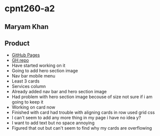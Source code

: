 # cpnt260-a2
## Maryam Khan

## Product


* [GitHub Pages](https://maryambkhan.github.io/cpnt260-a2/)
* [GH repo](https://github.com/maryambkhan/cpnt260-a2) 
* Have started working on it
* Going to add hero section image
* Nav bar mobile menu
* Least 3 cards
* Services column
* Already added nav bar and hero section image
* Had problem with hero section image becouse of size not sure if i am going to keep it 
* Working on card now
* Finished with card had trouble with aligning cards in row used grid css
* I can't seem to add any more thing in my page i have no idea y?
* I want to add text but no space annoying
* Figured that out but can't seem to find why my cards are overflowing